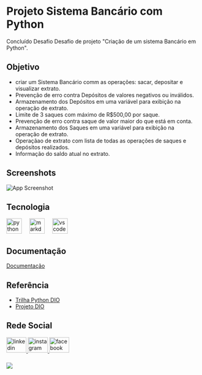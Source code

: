 
# Projeto Sistema Bancário com Python

Concluído  Desafio Desafio de projeto "Criação de um sistema Bancário em Python". 


## Objetivo 

- criar um Sistema Bancário comm as operações: sacar, depositar e visualizar extrato. 
- Prevenção de erro contra Depósitos de valores negativos ou inválidos. 
- Armazenamento dos Depósitos em uma variável para exibição na operação de extrato. 
- Limite de 3 saques com máximo de R$500,00 por saque. 
- Prevenção de erro contra saque de valor maior do que está em conta. 
- Armazenamento dos Saques em uma variável para exibição na operação de extrato.
- Operaçãao de extrato com lista de todas as operações de saques e depósitos realizados.
- Informação do saldo atual no extrato. 

## Screenshots

![App Screenshot](https://i.imgur.com/f2IMaZp.gif)

## Tecnologia

<div align="left">
  <img src="https://skillicons.dev/icons?i=py" height="40" alt="python logo"  />
  <img width="12" />
  <img src="https://skillicons.dev/icons?i=md" height="40" alt="markdown logo"  />
  <img width="12" />
  <img src="https://skillicons.dev/icons?i=vscode" height="40" alt="vscode logo"  />
</div>

## Documentação

[Documentação](https://github.com/SandroNavarro/projeto-sistema-bancario-dio/blob/main/projeto-sistema-bancario-python-dio.py)


## Referência

 - [Trilha Python DIO](https://github.com/digitalinnovationone/trilha-python-dio.git)
- [Projeto DIO](https://github.com/digitalinnovationone/trilha-python-dio/blob/main/00%20-%20Fundamentos/desafio.py)

## Rede Social

<div align="left">
  <a href="https://www.linkedin.com/in/alessandronavarro/" target="_blank">
    <img src="https://raw.githubusercontent.com/maurodesouza/profile-readme-generator/master/src/assets/icons/social/linkedin/default.svg" width="52" height="40" alt="linkedin logo"  />
  </a>
  <a href="https://www.instagram.com/OSandroNavarro" target="_blank">
    <img src="https://raw.githubusercontent.com/maurodesouza/profile-readme-generator/master/src/assets/icons/social/instagram/default.svg" width="52" height="40" alt="instagram logo"  />
  </a>
  <a href="https://www.facebook.com/OSandroNavarro" target="_blank">
    <img src="https://raw.githubusercontent.com/maurodesouza/profile-readme-generator/master/src/assets/icons/social/facebook/default.svg" width="52" height="40" alt="facebook logo"  />
  </a>
</div>

###

<div align="Left">
  <img src="https://profile-counter.glitch.me/SandroNavarro/count.svg?"  />
</div>

###


